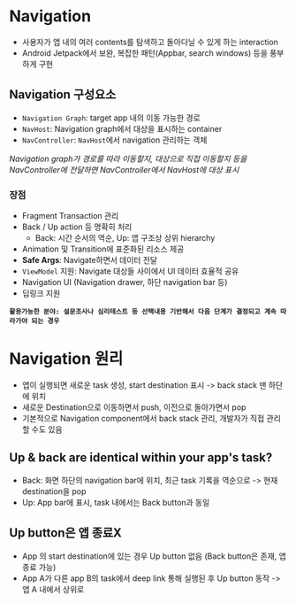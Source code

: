 # Navigation
- 사용자가 앱 내의 여러 contents를 탐색하고 돌아다닐 수 있게 하는 interaction
- Android Jetpack에서 보완, 복잡한 패턴(Appbar, search windows) 등을 풍부하게 구현

## Navigation 구성요소
- `Navigation Graph`: target app 내의 이동 가능한 경로
- `NavHost`: Navigation graph에서 대상을 표시하는 container 
- `NavController`: `NavHost`에서 navigation 관리하는 객체

*Navigation graph가 경로를 따라 이동할지, 대상으로 직접 이동할지 등을 NavController에 전달하면 NavController에서 NavHost에 대상 표시*

### 장점
- Fragment Transaction 관리
- Back / Up action 등 명확히 처리
  - Back: 시간 순서의 역순, Up: 앱 구조상 상위 hierarchy
- Animation 및 Transition에 표준화된 리소스 제공
- **Safe Args**: Navigate하면서 데이터 전달
- `ViewModel` 지원: Navigate 대상들 사이에서 UI 데이터 효율적 공유
- Navigation UI (Navigation drawer, 하단 navigation bar 등)
- 딥링크 지원

**`활용가능한 분야: 설문조사나 심리테스트 등 선택내용 기반해서 다음 단계가 결정되고 계속 따라가야 되는 경우`**


# Navigation 원리
- 앱이 실행되면 새로운 task 생성, start destination 표시 -> back stack 맨 하단에 위치
- 새로운 Destination으로 이동하면서 push, 이전으로 돌아가면서 pop
- 기본적으로 Navigation component에서 back stack 관리, 개발자가 직접 관리할 수도 있음

## Up & back are identical within your app's task?
- Back: 화면 하단의 navigation bar에 위치, 최근 task 기록을 역순으로 -> 현재 destination을 pop
- Up: App bar에 표시, task 내에서는 Back button과 동일

## Up button은 앱 종료X
- App 의 start destination에 있는 경우 Up button 없음 (Back button은 존재, 앱 종료 가능)
- App A가 다른 app B의 task에서 deep link 통해 실행된 후 Up button 동작 -> 앱 A 내에서 상위로
